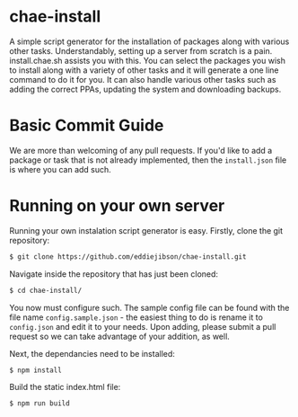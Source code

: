 # chae-install
A simple script generator for the installation of packages along with various other tasks.
Understandably, setting up a server from scratch is a pain. install.chae.sh assists you with this. You can select the packages you wish to install along with a variety of other tasks and it will generate a one line command to do it for you. It can also handle various other tasks such as adding the correct PPAs, updating the system and downloading backups.

# Basic Commit Guide
We are more than welcoming of any pull requests. If you'd like to add a package or task that is not already implemented, then the `install.json` file is where you can add such.

# Running on your own server
Running your own instalation script generator is easy.
Firstly, clone the git repository:

```bash
$ git clone https://github.com/eddiejibson/chae-install.git
```

Navigate inside the repository that has just been cloned:

```bash
$ cd chae-install/
```

You now must configure such. The sample config file can be found with the file name `config.sample.json` - the easiest thing to do is rename it to `config.json` and edit it to your needs. Upon adding, please submit a pull request so we can take advantage of your addition, as well. 

Next, the dependancies need to be installed:

```bash
$ npm install
```

Build the static index.html file:
```bash
$ npm run build
```
